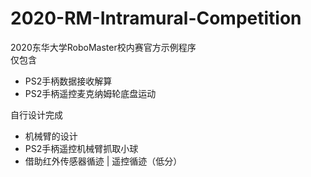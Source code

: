 # 2020-RM-Intramural-Competition
2020东华大学RoboMaster校内赛官方示例程序  
仅包含  
- PS2手柄数据接收解算
- PS2手柄遥控麦克纳姆轮底盘运动

自行设计完成
- 机械臂的设计
- PS2手柄遥控机械臂抓取小球
- 借助红外传感器循迹 | 遥控循迹（低分）
